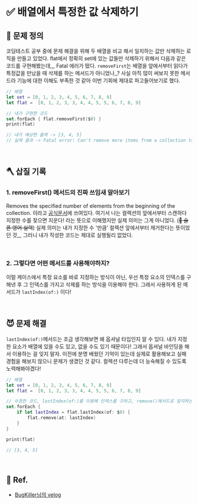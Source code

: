# ✅ 배열에서 특정한 값 삭제하기

## 🤔 문제 정의

코딩테스트 공부 중에 문제 해결을 위해 두 배열을 비교 해서 일치하는 값만 삭제하는 로직을 만들고 있었다. flat에서 정확히 set에 있는 값들만 삭제하기 위해서 다음과 같은 코드를 구현해봤는데,,, Fatal 에러가 떴다. `removeFirst`는 배열을 앞에서부터 읽다가 특정값을 만났을 때 삭제를 하는 메서드가 아니었나,,? 사실 아직 많이 써보지 못한 메서드라 기능에 대한 이해도 부족한 것 같아 이번 기회에 제대로 파고들어보기로 했다.

~~~swift
// 배열
let set = [0, 1, 2, 3, 4, 5, 6, 7, 8, 9]
let flat =  [0, 1, 2, 3, 3, 4, 4, 5, 5, 6, 7, 8, 9]

// 내가 구현한 코드
set.forEach { flat.removeFirst($0) }
print(flat)

// 내가 예상한 출력 -> [3, 4, 5]
// 실제 결과 -> Fatal error: Can't remove more items from a collection than it has
~~~

<br>

## 🪓 삽질 기록

### 1. removeFirst() 메서드의 진짜 쓰임새 알아보기

Removes the specified number of elements from the beginning of the collection. 이라고 [공식문서](https://developer.apple.com/documentation/swift/array/removefirst(_:))에 쓰여있다. 여기서 나는 컬렉션의 앞에서부터 스캔하다 지정한 수를 찾으면 지운다! 라는 뜻으로 이해했지만 실제 의미는 그게 아니었다. (~~🥲 슬픈 영어 실력~~) 실제 의미는 내가 지정한 수 '만큼' 컬렉션 앞에서부터 제거한다는 뜻이었던 것,,, 그러니 내가 작성한 코드는 제대로 실행될리 없었다.

<br>

### 2. 그렇다면 어떤 메서드를 사용해야하지?

이럴 케이스에서 특정 요소를 바로 지정하는 방식이 아닌, 우선 특정 요소의 인덱스를 구해낸 후 그 인덱스를 가지고 삭제를 하는 방식을 이용해야 한다. 그래서 사용하게 된 메서드가 `lastIndex(of:)` 이다! 

<br>


## 😈 문제 해결

`lastIndex(of:)`메서드는 조금 생각해보면 왜 옵셔널 타입인지 알 수 있다. 내가 지정한 요소가 배열에 있을 수도 있고, 없을 수도 있기 때문이다! 그래서 옵셔널 바인딩을 해서 이용하는 걸 잊지 말자. 이전에 분명 배웠던 기억이 있는데 실제로 활용해보고 실패 경험을 해보지 않으니 문제가 생겼던 것 같다. 컬렉션 다루는데 더 능숙해질 수 있도록 노력해봐야겠다!

~~~swift
// 배열
let set = [0, 1, 2, 3, 4, 5, 6, 7, 8, 9]
let flat =  [0, 1, 2, 3, 3, 4, 4, 5, 5, 6, 7, 8, 9]

// 수정한 코드, lastIndex(of:)를 이용해 인덱스를 구하고, remove()메서드로 일치하는 값을 삭제해준다.
set.forEach {
    if let lastIndex = flat.lastIndex(of: $0) {
        flat.remove(at: lastIndex)
    }
}

print(flat)

// [3, 4, 5]
~~~

<br>

## 💌 Ref.

- [BugKiller님의 velog](https://velog.io/@oper2300/Swift-%EB%B0%B0%EC%97%B4)